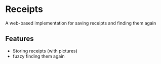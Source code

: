 # Receipts 
A web-based implementation for saving receipts and finding them again

## Features
* Storing receipts (with pictures)
* fuzzy finding them again
